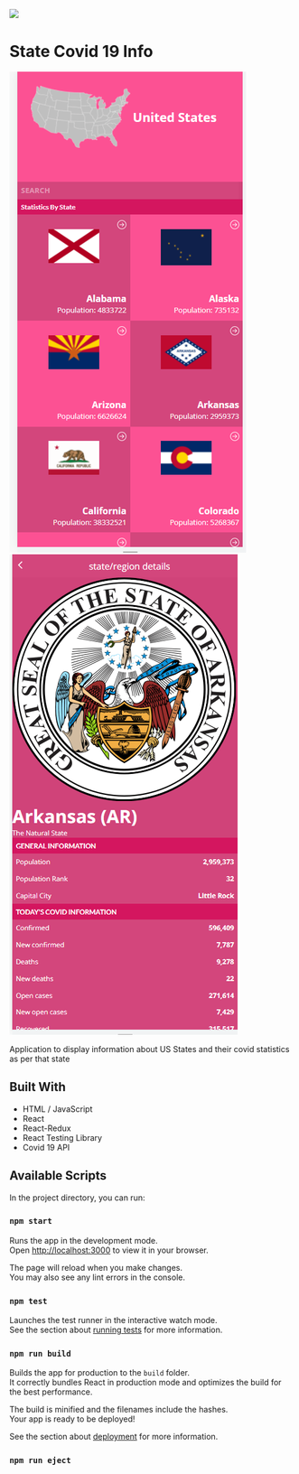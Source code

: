 ![](https://img.shields.io/badge/Microverse-blueviolet)

# State Covid 19 Info
![screenshot-1](./covid1.png)
![screenshot-2](./covid2.png)

Application to display information about US States and their covid statistics as per that state

## Built With
- HTML / JavaScript 
- React
- React-Redux
- React Testing Library
- Covid 19 API 



## Available Scripts

In the project directory, you can run:

### `npm start`

Runs the app in the development mode.\
Open [http://localhost:3000](http://localhost:3000) to view it in your browser.

The page will reload when you make changes.\
You may also see any lint errors in the console.

### `npm test`

Launches the test runner in the interactive watch mode.\
See the section about [running tests](https://facebook.github.io/create-react-app/docs/running-tests) for more information.

### `npm run build`

Builds the app for production to the `build` folder.\
It correctly bundles React in production mode and optimizes the build for the best performance.

The build is minified and the filenames include the hashes.\
Your app is ready to be deployed!

See the section about [deployment](https://facebook.github.io/create-react-app/docs/deployment) for more information.

### `npm run eject`


